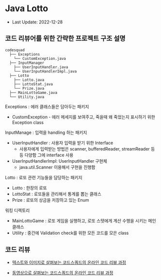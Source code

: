 # Java Lotto

- Last Update: 2022-12-28

## 코드 리뷰어를 위한 간략한 프로젝트 구조 설명
```
codesquad
  ├── Exceptions
    └── CustomException.java
  ├── InputManager
    ├── UserInputHandler.java
    └── UserInputHandlerImpl.java
  ├── Lotto
    ├── Lotto.java
    ├── LottoStat.java
    └── Prize.java
  ├── MainLottoGame.java
  └── Utility.java

```
Exceptions : 에러 클래스들은 담아두는 패키지
- CustomException - 에러 메세지를 보여주고, 죽을때 왜 죽었는지 표시하기 위한 Exception class

InputManage : 입력을 handling 하는 패키지
- UserInputHandler : 사용자 입력을 받기 위한 Interface
  - 사용자에게 입력받는 방법은 scanner, bufferedReader, streamReader 등등 다양함 그에 interface 사용
- UserInputHandlerImpl: UserInputHandler 구현체
  - java.util.Scanner 이용해서 구현을 진행함

Lotto : 로또 관련 기능들을 담당하는 패키지
- Lotto : 한장의 로또
- LottoStat : 로또들을 관리해서 통계를 뽑는 클래스
- Prize : 로또의 상금을 저장하고 있는 Enum

워킹 디렉토리
- MainLottoGame : 로또 게임을 실행하고, 로또 스텟에게 계산 수행을 시키는 메인 클래스
- Utility : 중간에 Validation check를 위한 모든 코드를 모은 class


## 코드 리뷰

* [텍스트와 이미지로 살펴보는 코드스쿼드의 온라인 코드 리뷰 과정](https://github.com/code-squad/codesquad-docs/blob/master/codereview/README.md)

* [동영상으로 살펴보는 코드스쿼드의 온라인 코드 리뷰 과정](https://youtube.com/watch?v=lFinZfu3QO0&si=EnSIkaIECMiOmarE)
